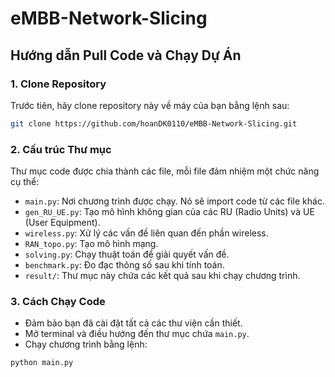 # eMBB-Network-Slicing
## Hướng dẫn Pull Code và Chạy Dự Án

### 1. Clone Repository

Trước tiên, hãy clone repository này về máy của bạn bằng lệnh sau:

```bash
git clone https://github.com/hoanDK0110/eMBB-Network-Slicing.git
```

### 2. Cấu trúc Thư mục

Thư mục code được chia thành các file, mỗi file đảm nhiệm một chức năng cụ thể:

- `main.py`: Nơi chương trình được chạy. Nó sẽ import code từ các file khác.
- `gen_RU_UE.py`: Tạo mô hình không gian của các RU (Radio Units) và UE (User Equipment).
- `wireless.py`: Xử lý các vấn đề liên quan đến phần wireless.
- `RAN_topo.py`: Tạo mô hình mạng.
- `solving.py`: Chạy thuật toán để giải quyết vấn đề.
- `benchmark.py`: Đo đạc thông số sau khi tính toán.
- `result/`: Thư mục này chứa các kết quả sau khi chạy chương trình.

### 3. Cách Chạy Code

- Đảm bảo bạn đã cài đặt tất cả các thư viện cần thiết.
- Mở terminal và điều hướng đến thư mục chứa `main.py`.
- Chạy chương trình bằng lệnh:

```bash
python main.py
```
